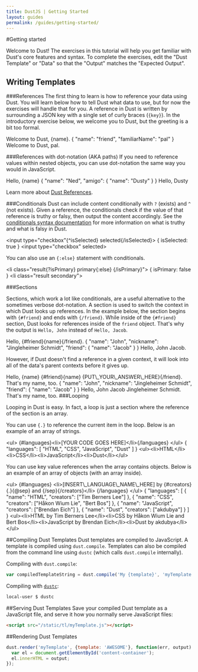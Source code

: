 ```yaml
---
title: DustJS | Getting Started
layout: guides
permalink: /guides/getting-started/
---
```


#Getting started

Welcome to Dust! The exercises in this tutorial will help you get familiar with Dust's core features and syntax. To complete the exercises, edit the "Dust Template" or "Data" so that the "Output" matches the "Expected Output".

## Writing Templates

###References
The first thing to learn is how to reference your data using Dust. You will learn below how to tell Dust what data to use, but for now the exercises will handle that for you. A reference in Dust is written by surrounding a JSON key with a single set of curly braces (`{key}`). In the introductory exercise below, we welcome you to Dust, but the greeting is a bit too formal.

<dust-tutorial template-name="intro">
<dust-demo-template>Welcome to Dust, {name}.</dust-demo-template>
<dust-demo-json>{
  "name": "friend",
  "familiarName": "pal"
}</dust-demo-json>
<dust-tutorial-answer>Welcome to Dust, pal.</dust-tutorial-answer>
</dust-tutorial>

###References with dot-notation (AKA paths)
If you need to reference values within nested objects, you can use dot-notation the same way you would in JavaScript.

<dust-tutorial template-name="dot_notation">
<dust-demo-template>Hello, {name}</dust-demo-template>
<dust-demo-json>{
  "name": "Ned",
  "amigo": {
    "name": "Dusty"
  }
}</dust-demo-json>
<dust-tutorial-answer>Hello, Dusty</dust-tutorial-answer>
</dust-tutorial>

Learn more about [Dust References](/docs/syntax#references).

###Conditionals
Dust can include content conditionally with `?` (exists) and `^` (not exists). Given a reference, the conditionals check if the value of that reference is truthy or falsy, then output the content accordingly. See the [conditionals syntax documentation](/docs/syntax#conditionals) for more information on what is truthy and what is falsy in Dust.

<dust-tutorial template-name="reference">
<dust-demo-template>&lt;input type="checkbox"{^isSelected} selected{/isSelected}&gt;</dust-demo-template>
<dust-demo-json>{
  isSelected: true
}</dust-demo-json>
<dust-tutorial-answer>&lt;input type="checkbox" selected&gt;</dust-tutorial-answer>
</dust-tutorial>

You can also use an `{:else}` statement with conditionals.

<dust-tutorial template-name="reference">
<dust-demo-template>&lt;li class="result{?isPrimary} primary{:else} {/isPrimary}"&gt;</dust-demo-template>
<dust-demo-json>{
  isPrimary: false
}</dust-demo-json>
<dust-tutorial-answer>&lt;li class="result secondary"&gt;</dust-tutorial-answer>
</dust-tutorial>

###Sections

Sections, which work a lot like conditionals, are a useful alternative to the sometimes verbose dot-notation. A section is used to switch the context in which Dust looks up references. In the example below, the section begins with `{#friend}` and ends with `{/friend}`. While inside of the `{#friend}` section, Dust looks for references inside of the `friend` object. That's why the output is `Hello, John` instead of `Hello, Jacob`.

<dust-tutorial template-name="section">
<dust-demo-template>Hello, {#friend}{name}{/friend}.</dust-demo-template>
<dust-demo-json>{
  "name": "John",
  "nickname": "Jingleheimer Schmidt",
  "friend": {
    "name": "Jacob"
  }
}</dust-demo-json>
<dust-tutorial-answer>Hello, John Jacob.</dust-tutorial-answer>
</dust-tutorial>

However, if Dust doesn't find a reference in a given context, it will look into all of the data's parent contexts before it gives up.

<dust-tutorial template-name="reference-lookup">
<dust-demo-template>Hello, {name} {#friend}{name} {PUT\_YOUR\_ANSWER\_HERE}{/friend}. That's my name, too.</dust-demo-template>
<dust-demo-json>{
  "name": "John",
  "nickname": "Jingleheimer Schmidt",
  "friend": {
    "name": "Jacob"
  }
}</dust-demo-json>
<dust-tutorial-answer>Hello, John Jacob Jingleheimer Schmidt. That's my name, too.</dust-tutorial-answer>
</dust-tutorial>
###Looping

Looping in Dust is easy. In fact, a loop is just a section where the reference of the section is an array.

You can use `{.}` to reference the current item in the loop. Below is an example of an array of strings.

<dust-tutorial template-name="loop">
<dust-demo-template>&lt;ul&gt;
  {#languages}&lt;li&gt;[YOUR CODE GOES HERE]&lt;/li&gt;{/languages}
&lt;/ul&gt;</dust-demo-template>
<dust-demo-json>{
  "languages": [
    "HTML",
    "CSS",
    "JavaScript",
    "Dust"
  ]
}</dust-demo-json>
<dust-tutorial-answer>&lt;ul&gt;&lt;li&gt;HTML&lt;/li&gt;&lt;li&gt;CSS&lt;/li&gt;&lt;li&gt;JavaScript&lt;/li&gt;&lt;li&gt;Dust&lt;/li&gt;&lt;/ul&gt;</dust-tutorial-answer>
</dust-tutorial>

You can use key value references when the array contains objects. Below is an example of an array of objects (with an array inside).

<dust-tutorial template-name="loop">
<dust-demo-template>&lt;ul&gt;
  {#languages}
    &lt;li&gt;[INSERT\_LANGUAGE\_NAME\_HERE] by {#creators}{.}{@sep} and {/sep}{/creators}&lt;/li&gt;
  {/languages}
&lt;/ul&gt;</dust-demo-template>
<dust-demo-json>{
  "languages": [
    {
      "name": "HTML",
      "creators": ["Tim Berners Lee"]
    },
    {
      "name": "CSS",
      "creators": ["Håkon Wium Lie", "Bert Bos"]
    },
    {
      "name": "JavaScript",
      "creators": ["Brendan Eich"]
    },
    {
      "name": "Dust",
      "creators": ["akdubya"]
    }
  ]
}</dust-demo-json>
<dust-tutorial-answer>&lt;ul&gt;&lt;li&gt;HTML by Tim Berners Lee&lt;/li&gt;&lt;li&gt;CSS by Håkon Wium Lie and Bert Bos&lt;/li&gt;&lt;li&gt;JavaScript by Brendan Eich&lt;/li&gt;&lt;li&gt;Dust by akdubya&lt;/li&gt;&lt;/ul&gt;</dust-tutorial-answer>
</dust-tutorial>

##Compiling Dust Templates
Dust templates are compiled to JavaScript. A template is compiled using `dust.compile`. Templates can also be compiled from the command line using `dustc` (which calls `dust.compile` internally).

Compiling with `dust.compile`:

```javascript
var compiledTemplateString = dust.compile('My {template}', 'myTemplate');
```

Compiling with [`dustc`](/docs/dustc-api/):

```bash
local-user $ dustc
```

##Serving Dust Templates
Save your compiled Dust template as a JavaScript file, and serve it how you normally serve JavaScript files:

```html
<script src="/static/tl/myTemplate.js"></script>
```

##Rendering Dust Templates

```javascript
dust.render('myTemplate', {template: 'AWESOME'}, function(err, output) {
  var el = document.getElementById('content-container');
  el.innerHTML = output;
});
```
